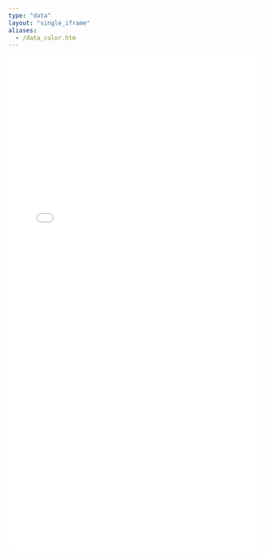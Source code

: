 ```yaml
---
type: "data"
layout: "single_iframe"
aliases:
  - /data_color.htm
---
```


<iframe class="bad-iframe" src="/pages/data_color.htm" style="border: 0" width="100%" height="1000" referrerpolicy="same-origin" seamless onload="superSize(this)"></iframe>